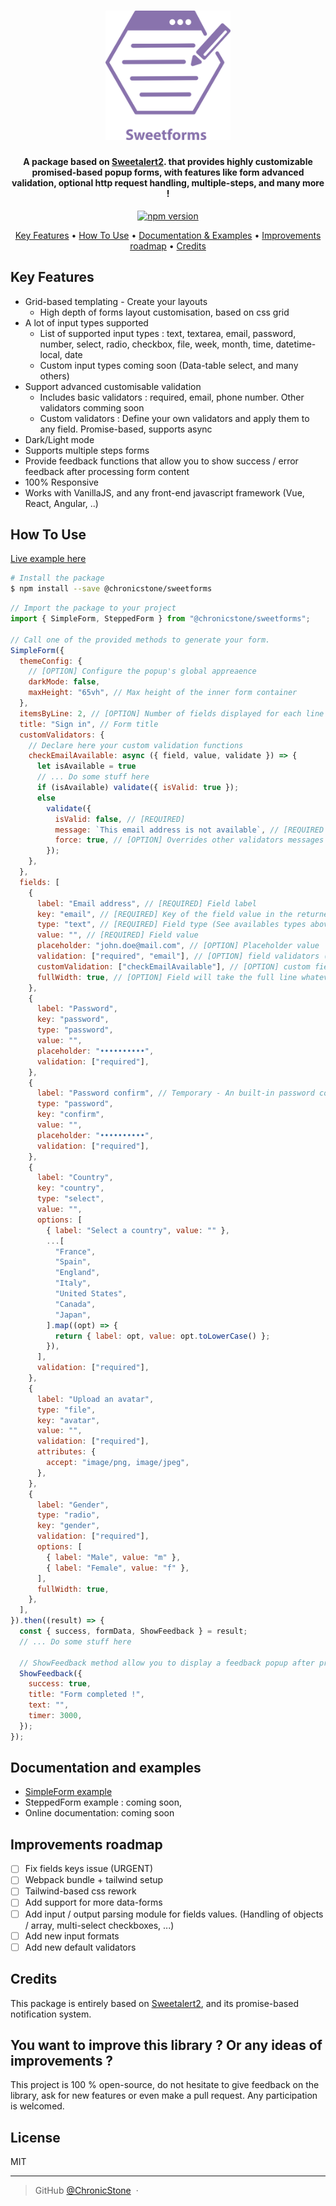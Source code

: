 <h1 align="center">
  <a><img src="https://github.com/ChronicStone/sweetforms/blob/main/logo_sweetforms.svg" alt="SweetForms" width="200"></a>
</h1>

<h4 align="center">A package based on  <a href="https://github.com/sweetalert2/sweetalert2" target="_blank">Sweetalert2</a>. that provides highly customizable promised-based popup forms, with features like form advanced validation, optional http request handling, multiple-steps, and many more !</h4>

<p align="center">
  <a href="https://badge.fury.io/js/%40chronicstone%2Fsweetforms">
    <img src="https://badge.fury.io/js/%40chronicstone%2Fsweetforms.svg" alt="npm version" height="18">
  </a>
</p>

<p align="center">
  <a href="#key-features">Key Features</a> •
  <a href="#how-to-use">How To Use</a> •
  <a href="#documentation-and-examples">Documentation & Examples</a> •
  <a href="#improvements-roadmap">Improvements roadmap</a> •
  <a href="#credits">Credits</a>
</p>

## Key Features

- Grid-based templating - Create your layouts
  - High depth of forms layout customisation, based on css grid
- A lot of input types supported
  - List of supported input types : text, textarea, email, password, number, select, radio, checkbox, file, week, month, time, datetime-local, date
  - Custom input types coming soon (Data-table select, and many others)
- Support advanced customisable validation
  - Includes basic validators : required, email, phone number. Other validators comming soon
  - Custom validators : Define your own validators and apply them to any field. Promise-based, supports async
- Dark/Light mode
- Supports multiple steps forms
- Provide feedback functions that allow you to show success / error feedback after processing form content
- 100% Responsive
- Works with VanillaJS, and any front-end javascript framework (Vue, React, Angular, ..)

## How To Use

[Live example here](https://stackblitz.com/edit/vue-xy9fs2?file=src/App.vue)

```bash
# Install the package
$ npm install --save @chronicstone/sweetforms
```

```js
// Import the package to your project
import { SimpleForm, SteppedForm } from "@chronicstone/sweetforms";

// Call one of the provided methods to generate your form. 
SimpleForm({
  themeConfig: {
    // [OPTION] Configure the popup's global appreaence
    darkMode: false,
    maxHeight: "65vh", // Max height of the inner form container
  },
  itemsByLine: 2, // [OPTION] Number of fields displayed for each line
  title: "Sign in", // Form title
  customValidators: {
    // Declare here your custom validation functions
    checkEmailAvailable: async ({ field, value, validate }) => {
      let isAvailable = true
      // ... Do some stuff here
      if (isAvailable) validate({ isValid: true });
      else
        validate({
          isValid: false, // [REQUIRED]
          message: `This email address is not available`, // [REQUIRED if not valid] Displayed err message
          force: true, // [OPTION] Overrides other validators messages
        });
    },
  },
  fields: [
    {
      label: "Email address", // [REQUIRED] Field label
      key: "email", // [REQUIRED] Key of the field value in the returned object
      type: "text", // [REQUIRED] Field type (See availables types above)
      value: "", // [REQUIRED] Field value
      placeholder: "john.doe@mail.com", // [OPTION] Placeholder value
      validation: ["required", "email"], // [OPTION] field validators (Among included ones in package)
      customValidation: ["checkEmailAvailable"], // [OPTION] custom field validator (Validator function must be declared on customValidators object above)
      fullWidth: true, // [OPTION] Field will take the full line whatever items per line has been specified
    },
    {
      label: "Password",
      key: "password",
      type: "password",
      value: "",
      placeholder: "••••••••••",
      validation: ["required"],
    },
    {
      label: "Password confirm", // Temporary - An built-in password confirm handler will soon be available
      type: "password",
      key: "confirm",
      value: "",
      placeholder: "••••••••••",
      validation: ["required"],
    },
    {
      label: "Country",
      key: "country",
      type: "select",
      value: "",
      options: [
        { label: "Select a country", value: "" },
        ...[
          "France",
          "Spain",
          "England",
          "Italy",
          "United States",
          "Canada",
          "Japan",
        ].map((opt) => {
          return { label: opt, value: opt.toLowerCase() };
        }),
      ],
      validation: ["required"],
    },
    {
      label: "Upload an avatar",
      type: "file",
      key: "avatar",
      value: "",
      validation: ["required"],
      attributes: {
        accept: "image/png, image/jpeg",
      },
    },
    {
      label: "Gender",
      type: "radio",
      key: "gender",
      validation: ["required"],
      options: [
        { label: "Male", value: "m" },
        { label: "Female", value: "f" },
      ],
      fullWidth: true,
    },
  ],
}).then((result) => {
  const { success, formData, ShowFeedback } = result;
  // ... Do some stuff here

  // ShowFeedback method allow you to display a feedback popup after processing the form content if needed
  ShowFeedback({
    success: true,
    title: "Form completed !",
    text: "",
    timer: 3000,
  });
});
```

## Documentation and examples

- [SimpleForm example](https://stackblitz.com/edit/vue-xy9fs2?file=src/App.vue)
- SteppedForm example : coming soon,
- Online documentation: coming soon

## Improvements roadmap

- [ ] Fix fields keys issue (URGENT)
- [ ] Webpack bundle + tailwind setup
- [ ] Tailwind-based css rework
- [ ] Add support for more data-forms
- [ ] Add input / output parsing module for fields values. (Handling of objects / array, multi-select checkboxes, ...)
- [ ] Add new input formats
- [ ] Add new default validators

## Credits

This package is entirely based on <a href="https://github.com/sweetalert2/sweetalert2" target="_blank">Sweetalert2</a>, and its promise-based notification system.

## You want to improve this library ? Or any ideas of improvements ?

This project is 100 % open-source, do not hesitate to give feedback on the library, ask for new features or even make a pull request. Any participation is welcomed.

## License

MIT

---

> GitHub [@ChronicStone](https://github.com/ChronicStone) &nbsp;&middot;&nbsp;
